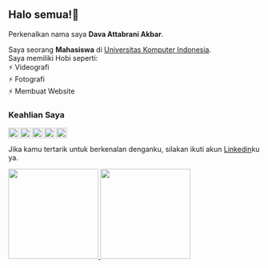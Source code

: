 ## Halo semua!👋

Perkenalkan nama saya **Dava Attabrani Akbar**.

Saya seorang **Mahasiswa** di [Universitas Komputer Indonesia](https://www.unikom.ac.id/).  
Saya memiliki Hobi seperti:  
⚡ Videografi  
⚡ Fotografi  
⚡ Membuat Website  

### Keahlian Saya  
  <a href="#"><img align="left" alt="Php" title="PHP" width="21px" src="https://upload.wikimedia.org/wikipedia/commons/2/27/PHP-logo.svg" /></a>
  <a href="#"><img align="left" alt="Html" title="HTML" width="21px" src="https://upload.wikimedia.org/wikipedia/commons/6/61/HTML5_logo_and_wordmark.svg" /></a>
  <a href="#"><img align="left" alt="Premiere" title="Premiere" width="21px" src="https://upload.wikimedia.org/wikipedia/commons/f/f2/Adobe_Premiere_Pro_Logo.svg" /></a>
  <a href="#"><img align="left" alt="Lightroom" title="Lightroom" width="21px" src="https://upload.wikimedia.org/wikipedia/commons/5/56/Adobe_Photoshop_Lightroom_Classic_CC_icon.svg" /></a>
  <a href="#"><img align="left" alt="Photoshop" title="Photoshop" width="21px" src="https://upload.wikimedia.org/wikipedia/commons/a/af/Adobe_Photoshop_CC_icon.svg" /></a>
<br><br>
Jika kamu tertarik untuk berkenalan denganku, silakan ikuti akun [Linkedin](https://www.linkedin.com/in/dava-attabrani-b584b0267/)ku ya.

<p align="left">
<a href="https://github.com/gilangadhan">
  <img height="180em" src="https://github-readme-stats-eight-theta.vercel.app/api?username=davaattabrani&show_icons=true&theme=algolia&include_all_commits=true&count_private=true"/>
  <img height="180em" src="https://github-readme-stats-eight-theta.vercel.app/api/top-langs/?username=davaattabrani&layout=compact&langs_count=8&theme=algolia"/>
</a>
</p>


<!--
**davaattabrani/davaattabrani** is a ✨ _special_ ✨ repository because its `README.md` (this file) appears on your GitHub profile.

Here are some ideas to get you started:

- 🔭 I’m currently working on ...
- 🌱 I’m currently learning ...
- 👯 I’m looking to collaborate on ...
- 🤔 I’m looking for help with ...
- 💬 Ask me about ...
- 📫 How to reach me: ...
- 😄 Pronouns: ...
- ⚡ Fun fact: ...
-->
